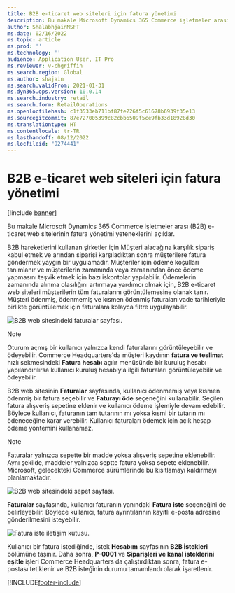 ```yaml
---
title: B2B e-ticaret web siteleri için fatura yönetimi
description: Bu makale Microsoft Dynamics 365 Commerce işletmeler arası (B2B) e-ticaret web sitelerinin fatura yönetimi yeteneklerini açıklar.
author: ShalabhjainMSFT
ms.date: 02/16/2022
ms.topic: article
ms.prod: ''
ms.technology: ''
audience: Application User, IT Pro
ms.reviewer: v-chgriffin
ms.search.region: Global
ms.author: shajain
ms.search.validFrom: 2021-01-31
ms.dyn365.ops.version: 10.0.14
ms.search.industry: retail
ms.search.form: RetailOperations
ms.openlocfilehash: c1f3533eb711bf87fe226f5c61678b6939f35e13
ms.sourcegitcommit: 87e727005399c82cbb6509f5ce9fb33d18928d30
ms.translationtype: HT
ms.contentlocale: tr-TR
ms.lasthandoff: 08/12/2022
ms.locfileid: "9274441"
---
```

# <a name="invoice-management-for-b2b-e-commerce-websites"></a>B2B e-ticaret web siteleri için fatura yönetimi

[!include [banner](../../includes/banner.md)]

Bu makale Microsoft Dynamics 365 Commerce işletmeler arası (B2B) e-ticaret web sitelerinin fatura yönetimi yeteneklerini açıklar.

B2B hareketlerini kullanan şirketler için Müşteri alacağına karşılık sipariş kabul etmek ve arından siparişi karşıladıktan sonra müşterilere fatura göndermek yaygın bir uygulamadır. Müşteriler için ödeme koşulları tanımlanır ve müşterilerin zamanında veya zamanından önce ödeme yapmasını teşvik etmek için bazı iskontolar yapılabilir. Ödemelerin zamanında alınma olasılığını artırmaya yardımcı olmak için, B2B e-ticaret web siteleri müşterilerin tüm faturalarını görüntülemesine olanak tanır. Müşteri ödenmiş, ödenmemiş ve kısmen ödenmiş faturaları vade tarihleriyle birlikte görüntülemek için faturalara kolayca filtre uygulayabilir.

![B2B web sitesindeki faturalar sayfası.](../media/ViewInvoices.png)

> [!NOTE]
> Oturum açmış bir kullanıcı yalnızca kendi faturalarını görüntüleyebilir ve ödeyebilir. Commerce Headquarters'da müşteri kaydının **fatura ve teslimat** hızlı sekmesindeki **Fatura hesabı** açılır menüsünde bir kuruluş hesabı yapılandırılırsa kullanıcı kuruluş hesabıyla ilgili faturaları görüntüleyebilir ve ödeyebilir.

B2B web sitesinin **Faturalar** sayfasında, kullanıcı ödenmemiş veya kısmen ödenmiş bir fatura seçebilir ve **Faturayı öde** seçeneğini kullanabilir. Seçilen fatura alışveriş sepetine eklenir ve kullanıcı ödeme işlemiyle devam edebilir. Böylece kullanıcı, faturanın tam tutarının mı yoksa kısmi bir tutarın mı ödeneceğine karar verebilir. Kullanıcı faturaları ödemek için açık hesap ödeme yöntemini kullanamaz.

> [!NOTE]
> Faturalar yalnızca sepette bir madde yoksa alışveriş sepetine eklenebilir. Aynı şekilde, maddeler yalnızca septte fatura yoksa sepete eklenebilir. Microsoft, gelecekteki Commerce sürümlerinde bu kısıtlamayı kaldırmayı planlamaktadır.

![B2B web sitesindeki sepet sayfası.](../media/PayInvoice.png)

**Faturalar** sayfasında, kullanıcı faturanın yanındaki **Fatura iste** seçeneğini de belirleyebilir. Böylece kullanıcı, fatura ayrıntılarının kayıtlı e-posta adresine gönderilmesini isteyebilir.

![Fatura iste iletişim kutusu.](../media/RequestInvoice2.png)

Kullanıcı bir fatura istediğinde, istek **Hesabım** sayfasının **B2B İstekleri** bölümüne taşınır. Daha sonra, **P-0001** ve **Siparişleri ve kanal isteklerini eşitle** işleri Commerce Headquarters da çalıştırdıktan sonra, fatura e-postası tetiklenir ve B2B isteğinin durumu tamamlandı olarak işaretlenir.

[!INCLUDE[footer-include](../../includes/footer-banner.md)]
